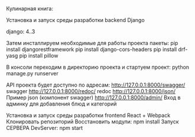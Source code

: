 Кулинарная книга:

Установка и запуск среды разработки backend Django

django: 4..3

Затем инсталлируем необходимые для работы проекта пакеты:
pip install djangorestframework
pip install django-cors-headers
pip install drf-yasg
pip install pillow

В консоли переходим в директорию проекта и стартуем проект:
python manage.py runserver

API проекта будет доступно по адресам:
http://127.0.0.1:8000/swagger/  swagger
http://127.0.0.1:8000/redoc/ redoc
http://127.0.0.1:8000/json/ Пример json (компонент swagger)
http://127.0.0.1:8000/admin/  Вход в админку для добавления блюд и категорий


Установка и запуск среды разработки frontend React + Webpack
Клонировать репозиторий
Восстановить модули: npm install
Запуск СЕРВЕРА DevServer: npm start

